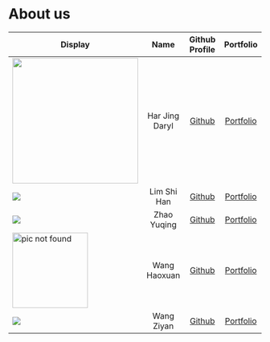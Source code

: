 # About us

| Display                                                                                                       |      Name      |            Github Profile             |            Portfolio             |
|---------------------------------------------------------------------------------------------------------------|:--------------:|:-------------------------------------:|:--------------------------------:|
| <img width="250" src="https://media.giphy.com/media/Ze1Gn2V62X0Q1IH1vS/giphy.gif">                            | Har Jing Daryl | [Github](https://github.com/darylhjd) |  [Portfolio](team/darylhjd.md)   |
| ![](https://via.placeholder.com/100.png?text=Photo)                                                           |  Lim Shi Han   |     [Github](https://github.com/Lim-Shi-Han)     | [Portfolio](team/lim-shi-han.md) |
| ![](https://wallpaperaccess.com/full/2066122.jpg) |  Zhao Yuqing   |     [Github](https://github.com/z0723-julie)     |      [Portfolio](team/z0723-julie.md)       |
| <img src="https://data.whicdn.com/images/341961888/original.jpg" alt="pic not found" width="150"/>                                                     |  Wang Haoxuan  |  [Github](https://github.com/BotBw)   |    [Portfolio](team/botbw.md)    |
| ![](https://hk.portal-pokemon.com/play/resources/pokedex/img/pm/e724713a13271ef531f5410da782e24f729cb6d6.png) |   Wang Ziyan   | [Github](https://github.com/wang1351) |   [Portfolio](team/z0723-julie.md)   |
